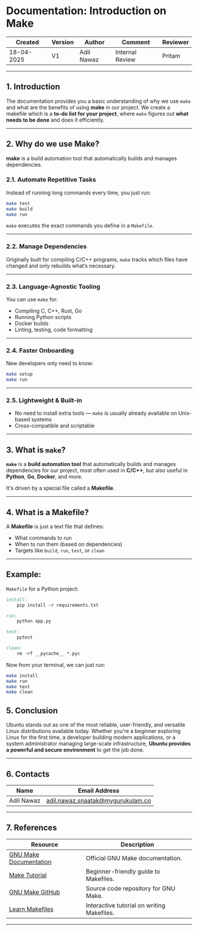 #  Documentation: Introduction on Make


| Created     | Version | Author        | Comment             | Reviewer         |
|-------------|---------|---------------|---------------------|------------------|
| 18-04-2025  | V1    | Adil Nawaz    |Internal Review      | Pritam           |
---

##  1. **Introduction**
The documentation provides you a basic understanding of why we use `make` and what are the benefits of using **make** in our project. We create a makefile which is a **to-do list for your project**, where `make` figures out **what needs to be done** and does it efficiently.

---

##  2. **Why do we use Make?**
**make** is a build automation tool that automatically builds and manages dependencies.

### 2.1. **Automate Repetitive Tasks**
Instead of running long commands every time, you just run:
```bash
make test
make build
make run
```
`make` executes the exact commands you define in a `Makefile`.

---

### 2.2. **Manage Dependencies**
Originally built for compiling C/C++ programs, `make` tracks which files have changed and only rebuilds what’s 		necessary.  

---

### 2.3. **Language-Agnostic Tooling**
You can use `make` for:
- Compiling C, C++, Rust, Go
- Running Python scripts
- Docker builds
- Linting, testing, code formatting

---

### 2.4. **Faster Onboarding**
New developers only need to know:
```bash
make setup
make run
```
---

### 2.5. **Lightweight & Built-in**
- No need to install extra tools — `make` is usually already available on Unix-based systems
- Cross-compatible and scriptable

---

## 3. What is `make`?

**`make`** is a **build automation tool** that automatically builds and manages dependencies for our project, most often used in **C/C++**, but also useful in **Python**, **Go**, **Docker**, and more.

It's driven by a special file called a **Makefile**.

---

## 4. What is a Makefile?

A **Makefile** is just a text file that defines:
- What commands to run
- When to run them (based on dependencies)
- Targets like `build`, `run`, `test`, or `clean`

---

## Example:

`Makefile` for a Python project:

```Makefile
install:
	pip install -r requirements.txt

run:
	python app.py

test:
	pytest

clean:
	rm -rf __pycache__ *.pyc
```

Now from your terminal, we can just run:

```bash
make install
make run
make test
make clean
```

##  5. **Conclusion**

Ubuntu stands out as one of the most reliable, user-friendly, and versatile Linux distributions available today. Whether you're a beginner exploring Linux for the first time, a developer building modern applications, or a system administrator managing large-scale infrastructure, **Ubuntu provides a powerful and secure environment** to get the job done.

---


## 6. Contacts

| Name         | Email Address                                 |
|--------------|-----------------------------------------------|
| Adil Nawaz | adil.nawaz.snaatak@mygurukulam.co           |

---

## 7. References

| **Resource**                     | **Description**                                    |
|----------------------------------|--------------------------------------------------|
| [GNU Make Documentation](https://www.gnu.org/software/make/) | Official GNU Make documentation.                |
| [Make Tutorial](https://opensource.com/article/18/8/what-how-makefile) | Beginner-friendly guide to Makefiles.           |
| [GNU Make GitHub](https://github.com/mirror/make) | Source code repository for GNU Make.             |
| [Learn Makefiles](https://makefiletutorial.com/)  | Interactive tutorial on writing Makefiles.       |

---
